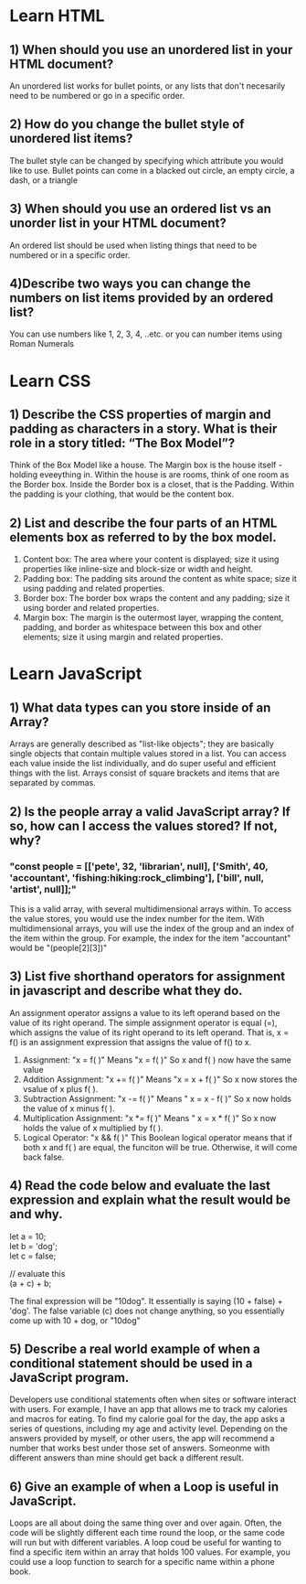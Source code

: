 # Learn HTML

## 1) When should you use an unordered list in your HTML document?
An unordered list works for bullet points, or any lists that don't necesarily need to be numbered or go in a specific order. 
## 2) How do you change the bullet style of unordered list items?
The bullet style can be changed by specifying which attribute you would like to use. Bullet points can come in a blacked out circle, an empty circle, a dash, or a triangle

## 3) When should you use an ordered list vs an unorder list in your HTML document?
An ordered list should be used when listing things that need to be numbered or in a specific order. 
## 4)Describe two ways you can change the numbers on list items provided by an ordered list?
You can use numbers like 1, 2, 3, 4, ..etc. or you can number items using Roman Numerals

# Learn CSS

## 1) Describe the CSS properties of margin and padding as characters in a story. What is their role in a story titled: “The Box Model”?
Think of the Box Model like a house. The Margin box is the house itself - holding eveeything in. Within the house is are rooms, think of one room as the Border box. Inside the Border box is a closet, that is the Padding. Within the padding is your clothing, that would be the content box. 

## 2) List and describe the four parts of an HTML elements box as referred to by the box model.

1. Content box: The area where your content is displayed; size it using properties like inline-size and block-size or width and height. <br>
2. Padding box: The padding sits around the content as white space; size it using padding and related properties. <br>
3. Border box: The border box wraps the content and any padding; size it using border and related properties. <br>
4. Margin box: The margin is the outermost layer, wrapping the content, padding, and border as whitespace between this box and other elements; size it using margin and related properties.<br>

# Learn JavaScript

## 1) What data types can you store inside of an Array?
Arrays are generally described as "list-like objects"; they are basically single objects that contain multiple values stored in a list. You can access each value inside the list individually, and do super useful and efficient things with the list. Arrays consist of square brackets and items that are separated by commas. 
## 2) Is the people array a valid JavaScript array? If so, how can I access the values stored? If not, why?

### "const people = [['pete', 32, 'librarian', null], ['Smith', 40, 'accountant', 'fishing:hiking:rock_climbing'], ['bill', null, 'artist', null]];"
This is a valid array, with several multidimensional arrays within. To access the value stores, you would use the index number for the item. With multidimensional arrays, you will use the index of the group and an index of the item within the group. For example, the index for the item "accountant" would be "(people[2][3])"
## 3) List five shorthand operators for assignment in javascript and describe what they do.
An assignment operator assigns a value to its left operand based on the value of its right operand. The simple assignment operator is equal (=), which assigns the value of its right operand to its left operand. That is, x = f() is an assignment expression that assigns the value of f() to x. <br>
<ol>
    <li>Assignment: "x = f( )" Means "x = f( )" So x and f( ) now have the same value</li>
    <li>Addition Assignment: "x += f( )" Means "x = x + f( )" So x now stores the vsalue of x plus f( ). </li>
    <li>Subtraction Assignment: "x -= f( )" Means "	x = x - f( )" So x now holds the value of x minus f( ).</li>
    <li>Multiplication Assignment: "x *= f( )" Means "	x = x * f( )" So x now holds the value of x multiplied by f( ).
    <li>Logical Operator: "x && f( )" This Boolean logical operator means that if both x and f( ) are equal, the funciton will be true. Otherwise, it will come back false. </li>
</ol>
 
## 4) Read the code below and evaluate the last expression and explain what the result would be and why.
 let a = 10; <br>
 let b = 'dog'; <br>
 let c = false; <br>

 // evaluate this <br>
 (a + c) + b;

 The final expression will be "10dog". It essentially is saying (10 + false) + 'dog'. The false variable (c) does not change anything, so you essentially come up with 10 + dog, or "10dog"

 ## 5) Describe a real world example of when a conditional statement should be used in a JavaScript program.
 Developers use conditional statements often when sites or software interact with users. For example, I have an app that allows me to track my calories and macros for eating. To find my calorie goal for the day, the app asks a series of questions, including my age and activity level. Depending on the answers provided by myself, or other users, the app will recommend a number that works best under those set of answers. Someonme with different answers than mine should get back a different result. 
## 6) Give an example of when a Loop is useful in JavaScript.
Loops are all about doing the same thing over and over again. Often, the code will be slightly different each time round the loop, or the same code will run but with different variables. A loop coud be useful for wanting to find a specific item within an array that holds 100 values. For example, you could use a loop function to search for a specific name within a phone book. 
